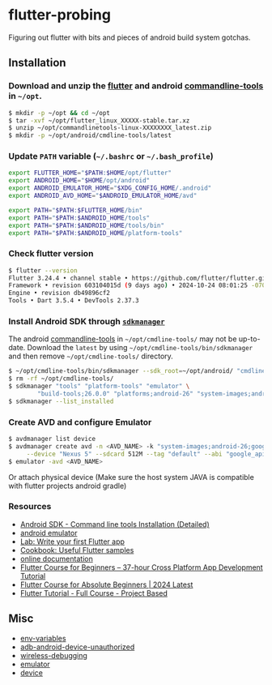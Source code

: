 # flutter-probing
Figuring out flutter with bits and pieces of android build system gotchas.

## Installation
### Download and unzip the [flutter](https://docs.flutter.dev/get-started/install/linux/android#download-then-install-flutter) and android [commandline-tools](https://developer.android.com/studio#command-tools) in `~/opt`.

```bash
$ mkdir -p ~/opt && cd ~/opt
$ tar -xvf ~/opt/flutter_linux_XXXXX-stable.tar.xz
$ unzip ~/opt/commandlinetools-linux-XXXXXXXX_latest.zip
$ mkdir -p ~/opt/android/cmdline-tools/latest
```

### Update `PATH` variable (`~/.bashrc` or `~/.bash_profile`)
```bash
export FLUTTER_HOME="$PATH:$HOME/opt/flutter"
export ANDROID_HOME="$HOME/opt/android"
export ANDROID_EMULATOR_HOME="$XDG_CONFIG_HOME/.android"
export ANDROID_AVD_HOME="$ANDROID_EMULATOR_HOME/avd"

export PATH="$PATH:$FLUTTER_HOME/bin"
export PATH="$PATH:$ANDROID_HOME/tools"
export PATH="$PATH:$ANDROID_HOME/tools/bin"
export PATH="$PATH:$ANDROID_HOME/platform-tools"
```

### Check flutter version
```bash
$ flutter --version
Flutter 3.24.4 • channel stable • https://github.com/flutter/flutter.git
Framework • revision 603104015d (9 days ago) • 2024-10-24 08:01:25 -0700
Engine • revision db49896cf2
Tools • Dart 3.5.4 • DevTools 2.37.3
```

### Install Android SDK through [`sdkmanager`](https://developer.android.com/tools/sdkmanager)
The android [commandline-tools](https://developer.android.com/studio#command-tools)
in `~/opt/cmdline-tools/` may not be up-to-date. Download the `latest` by using `~/opt/cmdline-tools/bin/sdkmanager`
and then remove `~/opt/cmdline-tools/` directory.

```bash
$ ~/opt/cmdline-tools/bin/sdkmanager --sdk_root=~/opt/android/ "cmdline-tools;latest"
$ rm -rf ~/opt/cmdline-tools/
$ sdkmanager "tools" "platform-tools" "emulator" \
        "build-tools;26.0.0" "platforms;android-26" "system-images;android-26;google_apis;x86"
$ sdkmanager --list_installed
```

### Create AVD and configure Emulator

```bash
$ avdmanager list device
$ avdmanager create avd -n <AVD_NAME> -k "system-images;android-26;google_apis;x86" \
     --device "Nexus 5" --sdcard 512M --tag "default" --abi "google_apis/x86"
$ emulator -avd <AVD_NAME>
```

 Or attach physical device (Make sure the host system JAVA is compatible with flutter projects android gradle)

### Resources
- [Android SDK - Command line tools Installation (Detailed)](https://www.youtube.com/watch?v=wvi03sOBKWQ)
- [android emulator](https://www.youtube.com/playlist?list=PLTyVJ9m1QDNcgm8l2xovDSm9YrT6y5wzx)
- [Lab: Write your first Flutter app](https://docs.flutter.dev/get-started/codelab)
- [Cookbook: Useful Flutter samples](https://docs.flutter.dev/cookbook)
- [online documentation](https://docs.flutter.dev/)
- [Flutter Course for Beginners – 37-hour Cross Platform App Development Tutorial](https://www.youtube.com/watch?v=VPvVD8t02U8)
- [Flutter Course for Absolute Beginners | 2024 Latest](https://www.youtube.com/watch?v=DsTMhjaRQws)
- [Flutter Tutorial - Full Course - Project Based](https://www.youtube.com/watch?v=OO_-MbnXQzY)

## Misc
- [env-variables](https://developer.android.com/tools/variables)
- [adb-android-device-unauthorized](https://stackoverflow.com/questions/23081263/adb-android-device-unauthorized)
- [wireless-debugging](https://developer.android.com/studio/run/device#wireless)
- [emulator](https://developer.android.com/studio/run/emulator)
- [device](https://developer.android.com/studio/run/device)
